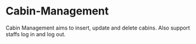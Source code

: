# Cabin-Management
Cabin Management aims to insert, update and delete cabins. Also support staffs log in and log out.
